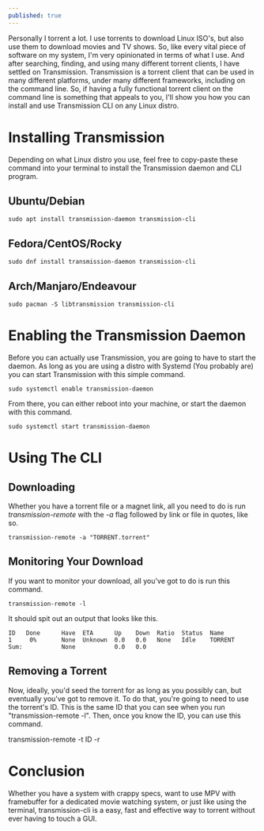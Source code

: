 ```yaml
---
published: true
---
```

Personally I torrent a lot. I use torrents to download Linux ISO's, but also use them to download movies and TV shows. So, like every vital piece of software on my system, I'm very opinionated in terms of what I use. And after searching, finding, and using many different torrent clients, I have settled on Transmission. Transmission is a torrent client that can be used in many different platforms, under many different frameworks, including on the command line. So, if having a fully functional torrent client on the command line is something that appeals to you, I'll show you how you can install and use Transmission CLI on any Linux distro.  

# Installing Transmission

Depending on what Linux distro you use, feel free to copy-paste these command into your terminal to install the Transmission daemon and CLI program. 

## Ubuntu/Debian 

    sudo apt install transmission-daemon transmission-cli

## Fedora/CentOS/Rocky 

    sudo dnf install transmission-daemon transmission-cli 

## Arch/Manjaro/Endeavour
    
    sudo pacman -S libtransmission transmission-cli 

# Enabling the Transmission Daemon 

Before you can actually use Transmission, you are going to have to start the daemon. As long as you are using a distro with Systemd (You probably are) you can start Transmission with this simple command. 

    sudo systemctl enable transmission-daemon

From there, you can either reboot into your machine, or start the daemon with this command. 

    sudo systemctl start transmission-daemon

# Using The CLI 

## Downloading 

Whether you have a torrent file or a magnet link, all you need to do is run *transmission-remote* with the *-a* flag followed by link or file in quotes, like so. 

    transmission-remote -a "TORRENT.torrent"

## Monitoring Your Download 

If you want to monitor your download, all you've got to do is run this command. 

    transmission-remote -l 

It should spit out an output that looks like this. 

	ID   Done      Have  ETA      Up    Down  Ratio  Status  Name
    1     0%       None  Unknown  0.0   0.0   None   Idle    TORRENT
    Sum:           None           0.0   0.0

## Removing a Torrent 

Now, ideally, you'd seed the torrent for as long as you possibly can, but eventually you've got to remove it. To do that, you're going to need to use the torrent's ID. This is the same ID that you can see when you run "transmission-remote -l". Then, once you know the ID, you can use this command. 

  transmission-remote -t ID -r

# Conclusion 

Whether you have a system with crappy specs, want to use MPV with framebuffer for a dedicated movie watching system, or just like using the terminal, transmission-cli is a easy, fast and effective way to torrent without ever having to touch a GUI.

